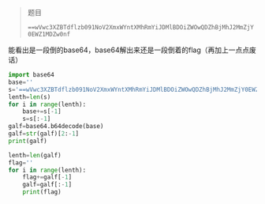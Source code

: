 > 题目
>
> `==wVwc3XZBTdflzb091NoV2XmxWYntXMhRmYiJDMlBDOiZWOwQDZhBjMhJ2MmZjY0EWZ1MDZw0nf`

能看出是一段倒的base64，base64解出来还是一段倒着的flag（再加上一点点废话）

```python
import base64
base=''
s='==wVwc3XZBTdflzb091NoV2XmxWYntXMhRmYiJDMlBDOiZWOwQDZhBjMhJ2MmZjY0EWZ1MDZw0nf'
lenth=len(s)
for i in range(lenth):
	base+=s[-1]
	s=s[:-1]
galf=base64.b64decode(base)
galf=str(galf)[2:-1]
print(galf)

lenth=len(galf)
flag=''
for i in range(lenth):
	flag+=galf[-1]
	galf=galf[:-1]
	print(flag)
```
